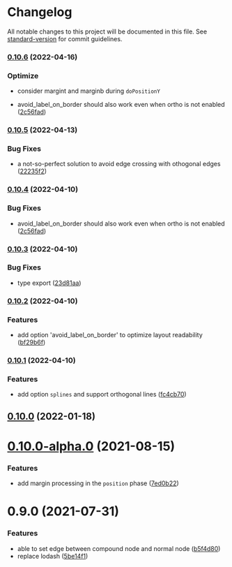 # Changelog

All notable changes to this project will be documented in this file. See [standard-version](https://github.com/conventional-changelog/standard-version) for commit guidelines.

### [0.10.6](https://github.com/hikerpig/dagre-layout/compare/v0.10.5...v0.10.6) (2022-04-16)

### Optimize

- consider margint and marginb during `doPositionY`

* avoid_label_on_border should also work even when ortho is not enabled ([2c56fad](https://github.com/hikerpig/dagre-layout/commit/2c56fad613cf988e30c12b0d1676225e3e9cd5b9))



### [0.10.5](https://github.com/hikerpig/dagre-layout/compare/v0.10.4...v0.10.5) (2022-04-13)


### Bug Fixes

* a not-so-perfect solution to avoid edge crossing with othogonal edges ([22235f2](https://github.com/hikerpig/dagre-layout/commit/22235f2552414c72de416fb9af43beaf27642d76))

### [0.10.4](https://github.com/hikerpig/dagre-layout/compare/v0.10.3...v0.10.4) (2022-04-10)


### Bug Fixes

* avoid_label_on_border should also work even when ortho is not enabled ([2c56fad](https://github.com/hikerpig/dagre-layout/commit/2c56fad613cf988e30c12b0d1676225e3e9cd5b9))

### [0.10.3](https://github.com/hikerpig/dagre-layout/compare/v0.10.2...v0.10.3) (2022-04-10)


### Bug Fixes

* type export ([23d81aa](https://github.com/hikerpig/dagre-layout/commit/23d81aa0adc74664f0fe43352d3e287a3f227172))

### [0.10.2](https://github.com/hikerpig/dagre-layout/compare/v0.10.1...v0.10.2) (2022-04-10)


### Features

* add option 'avoid_label_on_border' to optimize layout readability ([bf29b6f](https://github.com/hikerpig/dagre-layout/commit/bf29b6f741f8b263476e7fa4fd7e7dbe2d7f8c48))

### [0.10.1](https://github.com/hikerpig/dagre-layout/compare/v0.10.0-alpha.0...v0.10.1) (2022-04-10)


### Features

* add option `splines` and support orthogonal lines ([fc4cb70](https://github.com/hikerpig/dagre-layout/commit/fc4cb701a6a25f0db8e9650e419154e710a292a3))

## [0.10.0](https://github.com/hikerpig/dagre-layout/compare/v0.10.0-alpha.0...v0.10.0) (2022-01-18)

# [0.10.0-alpha.0](https://github.com/hikerpig/dagre-layout/compare/v0.9.0...v0.10.0-alpha.0) (2021-08-15)


### Features

* add margin processing in the `position` phase ([7ed0b22](https://github.com/hikerpig/dagre-layout/commit/7ed0b22ebbf099610707eb51ead5bebcf5d3d753))



# 0.9.0 (2021-07-31)


### Features

* able to set edge between compound node and normal node ([b5f4d80](https://github.com/hikerpig/dagre-layout/commit/b5f4d8002303e26bf725ab58cc1d8874c0b012d0))
* replace lodash ([5be14f1](https://github.com/hikerpig/dagre-layout/commit/5be14f125b788b263bdc2771dc14fa22cdca7bf8))
